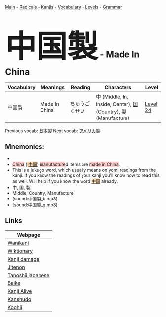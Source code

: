 <style> bigfont {font-size: 100px}</style>
[Main](../README.md) -
[Radicals](../radicals.md) -
[Kanjis](../kanjis.md) -
[Vocabulary](../vocabulary.md) -
[Levels](../levels.md) -
[Grammar](../grammar.md)
# <bigfont> 中国製</bigfont> - Made In China 

| Vocabulary | Meanings | Reading | Characters | Level |
| --- | --- | --- | --- | --- |
| 中国製 | Made In China | ちゅうごくせい |  [中](../kanjis/中.md) (Middle, In, Inside, Center), [国](../kanjis/国.md) (Country), [製](../kanjis/製.md) (Manufacture) | [Level 24](../levels/wk_level24.md) |

Previous vocab: [日本製](日本製.md) Next vocab: [アメリカ製](アメリカ製.md) 

## Mnemonics:

* 
* <span style="background-color:#ffcccb"> China</span> (<span style="background-color:#fed8b1"> [中国](https://jisho.org/search/中国)</span>) <span style="background-color:#ffcccb"> manufacture</span>d items are <span style="background-color:#ffcccb"> made in China</span>.
* This is a jukugo word, which usually means on'yomi readings from the kanji. If you know the readings of your kanji you'll know how to read this as well. Will help if you know the word <span style="background-color:#fed8b1"> [中国](https://jisho.org/search/中国)</span> already.
* 中, 国, 製
* Middle, Country, Manufacture
* [sound:中国製_b.mp3]
* [sound:中国製_g.mp3]


## Links 

| Webpage |
| --- |
| [Wanikani          ](https://www.wanikani.com/kanji/中国製) |
| [Wiktionary        ](https://en.wiktionary.org/wiki/中国製) |
| [Kanji damage      ](http://www.kanjidamage.com/kanji/search?utf8=✓&q=中国製) |
| [Jitenon           ](https://jitenon.com/kanji/中国製) |
| [Tanoshii japanese ](https://www.tanoshiijapanese.com/dictionary/kanji.cfm?k=中国製) |
| [Baike             ](https://baike.baidu.com/item/中国製) |
| [Kanji Alive       ](https://app.kanjialive.com/中国製) |
| [Kanshudo          ](https://www.kanshudo.com/searchmn?q=中国製) |
| [Koohii            ](https://kanji.koohii.com/study/kanji/中国製) |
